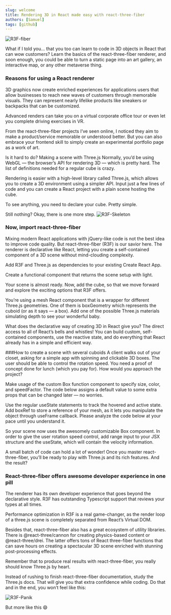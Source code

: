 ```yaml
---
slug: welcome
title: Rendering 3D in React made easy with react-three-fiber
authors: [Samuel]
tags: [github]
---
```


![R3F-fiber](/img/r3f-fiber.png)

What if I told you… that you too can learn to code in 3D objects in React that can wow customers? Learn the basics of the react-three-fiber renderer, and soon enough, you could be able to turn a static page into an art gallery, an interactive map, or any other metaverse thing.

### Reasons for using a React renderer

3D graphics now create enriched experiences for applications users that allow businesses to reach new waves of customers through memorable visuals. They can represent nearly lifelike products like sneakers or backpacks that can be customized.

Advanced renders can take you on a virtual corporate office tour or even let you complete driving exercises in VR.

From the react-three-fiber projects I’ve seen online, I noticed they aim to make a product/service memorable or understood better. But you can also embrace your frontend skill to simply create an experimental portfolio page as a work of art.

Is it hard to do? Making a scene with Three.js
Normally, you’d be using WebGL — the browser’s API for rendering 3D — which is pretty hard. The list of definitions needed for a regular cube is crazy.

Rendering is easier with a high-level library called Three.js, which allows you to create a 3D environment using a simpler API. Input just a few lines of code and you can create a React project with a plain scene hosting the cube.

To see anything, you need to declare your cube. Pretty simple.

Still nothing? Okay, there is one more step.
![R3F-Skeleton](/img/R3F-Skeletor.jpeg)

### Now, import react-three-fiber

Mixing modern React applications with jQuery-like code is not the best idea to improve code quality. But react-three-fiber (R3F) is our savior here. The renderer is declarative like React, letting you create a self-contained component of a 3D scene without mind-clouding complexity.

Add R3F and Three.js as dependencies to your existing Create React App.

Create a functional component that returns the scene setup with light.

Your scene is almost ready. Now, add the cube, so that we move forward and explore the exciting options that R3F offers.

You’re using a mesh React component that is a wrapper for different Three.js geometries. One of them is boxGeometry which represents the cuboid (or as it says — a box). Add one of the possible Three.js materials simulating depth to see your wonderful baby.

What does the declarative way of creating 3D in React give you? The direct access to all of React’s bells and whistles! You can build custom, self-contained components, use the reactive state, and do everything that React already has in a simple and efficient way.

###How to create a scene with several cuboids
A client walks out of your closet, asking for a simple app with spinning and clickable 3D boxes. The user should be able to control the rotation speed. You need a proof of concept done for lunch (which you pay for). How would you approach the project?

Make usage of the custom Box function component to specify size, color, and speedFactor. The code below assigns a default value to some extra props that can be changed later — no worries.

Use the regular useState statements to track the hovered and active state. Add boxRef to store a reference of your mesh, as it lets you manipulate the object through useFrame callback. Please analyze the code below at your pace until you understand it.

So your scene now uses the awesomely customizable Box component. In order to give the user rotation speed control, add range input to your JSX structure and the useState, which will contain the velocity information.

A small batch of code can hold a lot of wonder! Once you master react-three-fiber, you’ll be ready to play with Three.js and its rich features. And the result?

### React-three-fiber offers awesome developer experience in one pill

The renderer has its own developer experience that goes beyond the declarative style. R3F has outstanding Typescript support that reviews your types at all times.

Performance optimization in R3F is a real game-changer, as the render loop of a three.js scene is completely separated from React’s Virtual DOM.

Besides that, react-three-fiber also has a great ecosystem of utility libraries. There is @react-three/cannon for creating physics-based content or @react-three/drei. The latter offers tons of React three-fiber functions that can save hours on creating a spectacular 3D scene enriched with stunning post-processing effects.

Remember that to produce real results with react-three-fiber, you really should know Three.js by heart.

Instead of rushing to finish react-three-fiber documentation, study the Three.js docs. That will give you that extra confidence while coding. Do that and in the end, you won’t feel like this:

![R3F-Panik](/img/R3F-Panik.jpeg)

But more like this 😄

<!-- ![R3F-three](/img/three-react.png) -->
